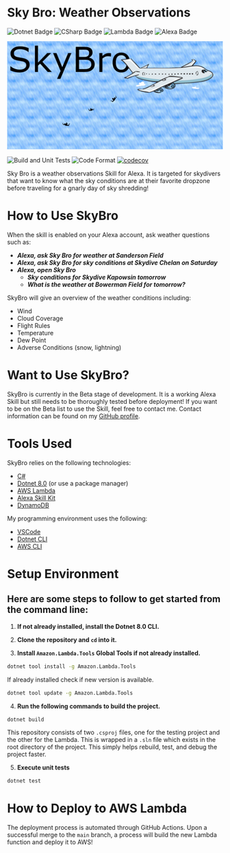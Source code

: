 # Sky Bro: Weather Observations

![Dotnet Badge](https://img.shields.io/badge/dotnet-512BD4?style=for-the-badge&logo=dotnet&logoColor=white)
![CSharp Badge](https://img.shields.io/badge/csharp-239120?style=for-the-badge&logo=csharp&logocolor=white)
![Lambda Badge](https://img.shields.io/badge/Lambda-FF9900?style=for-the-badge&logo=aws-lambda&logoColor=white)
![Alexa Badge](https://img.shields.io/badge/Alexa-00CAFF?style=for-the-badge&logo=amazon-alexa&logoColor=white)

![SkyBro Header](./resources/SkyBro-Header.png)

![Build and Unit Tests](https://github.com/khurd21/SkyBro/actions/workflows/build-and-test.yml/badge.svg)
![Code Format](https://github.com/khurd21/SkyBro/actions/workflows/code-format.yml/badge.svg)
[![codecov](https://coveralls.io/repos/github/khurd21/SkyBro/badge.svg?branch=main)](https://codecov.io/gh/<username>/<repository>)

Sky Bro is a weather observations Skill for Alexa. It is targeted for skydivers that want to know what the sky conditions are at their favorite dropzone before traveling for a gnarly day of sky shredding! 

# How to Use SkyBro

When the skill is enabled on your Alexa account, ask weather questions such as:
- *__Alexa, ask Sky Bro for weather at Sanderson Field__*
- *__Alexa, ask Sky Bro for sky conditions at Skydive Chelan on Saturday__*
- *__Alexa, open Sky Bro__*
    - *__Sky conditions for Skydive Kapowsin tomorrow__*
    - *__What is the weather at Bowerman Field for tomorrow?__*

SkyBro will give an overview of the weather conditions including:

- Wind
- Cloud Coverage
- Flight Rules
- Temperature
- Dew Point
- Adverse Conditions (snow, lightning)

# Want to Use SkyBro?

SkyBro is currently in the Beta stage of development. It is a working Alexa Skill but still needs to be thoroughly tested before
deployment! If you want to be on the Beta list to use the Skill, feel free to contact me. Contact information can be found on my
[GitHub profile](https://github.com/khurd21).

# Tools Used

SkyBro relies on the following technologies:

- [C#](https://learn.microsoft.com/en-us/dotnet/csharp/)
- [Dotnet 8.0](https://dotnet.microsoft.com/en-us/download/dotnet/8.0) (or use a package manager)
- [AWS Lambda](https://aws.amazon.com/lambda/)
- [Alexa Skill Kit](https://developer.amazon.com/en-US/alexa/alexa-skills-kit)
- [DynamoDB](https://aws.amazon.com/dynamodb/)

My programming environment uses the following:

- [VSCode](https://code.visualstudio.com)
- [Dotnet CLI](https://learn.microsoft.com/en-us/dotnet/core/tools/)
- [AWS CLI](https://aws.amazon.com/cli/)


# Setup Environment

## Here are some steps to follow to get started from the command line:

1. __If not already installed, install the Dotnet 8.0 CLI.__

2. __Clone the repository and `cd` into it.__

3. __Install `Amazon.Lambda.Tools` Global Tools if not already installed.__

```bash
dotnet tool install -g Amazon.Lambda.Tools
```

If already installed check if new version is available.
```bash
dotnet tool update -g Amazon.Lambda.Tools
```

4. __Run the following commands to build the project.__

```bash
dotnet build
```

This repository consists of two `.csproj` files, one for the testing project and the other for
the Lambda. This is wrapped in a `.sln` file which exists in the root directory of the project.
This simply helps rebuild, test, and debug the project faster.


5. __Execute unit tests__

```bash
dotnet test
```

# How to Deploy to AWS Lambda

The deployment process is automated through GitHub Actions. Upon a successful merge to the `main` branch,
a process will build the new Lambda function and deploy it to AWS!